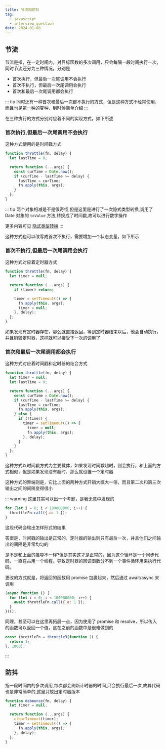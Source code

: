 ```yaml
---
title: 节流和防抖
tag:
  - javascript
  - interview_question
date: 2024-01-08
---
```


## 节流

节流是指，在一定时间内，对目标函数的多次调用，只会每隔一段时间执行一次，同时节流还分为三种情况，分别是

- 首次执行，但最后一次尾调用不会执行
- 首次不执行，但最后一次尾调用会执行
- 首次和最后一次尾调用都会执行

::: tip
同时还有一种首次和最后一次都不执行的方式，但是这种方式不经常使用，而且也是第一种的变种，到时候简单介绍
:::

在三种执行的方式分别对应着不同的实现方式，如下所述

### 首次执行,但最后一次尾调用不会执行

这种方式使用的是时间戳方式

```javascript
function throttle(fn, delay) {
  let lastTime = 0;

  return function (...args) {
    const curTime = Date.now();
    if (curTime - lastTime >= delay) {
      lastTime = curTime;
      fn.apply(this, args);
    }
  };
}
```

::: tip
两个对象相减是不是很奇怪,但是这里是进行了一次隐式类型转换,调用了 Date 对象的 `toValue` 方法,转换成了时间戳,故可以进行数字操作

更多内容可见 [隐式类型转换](./implicit_type_conversion.md)
:::

这种方式也可以改写成首次不执行，需要增加一个状态变量，如下所示

<!-- TODO: 以后再增加这份代码罢 -->

### 首次不执行,但最后一次尾调用会执行

这种方式对应着定时器方式

```javascript
function throttle(fn, delay) {
  let timer = null;

  return function (...args) {
    if (timer) return;

    timer = setTimeout(() => {
      fn.apply(this, args);
      timer = null;
    }, delay);
  };
}
```

如果发现有定时器存在，那么就直接返回，等到定时器结束以后，他会自动执行，并且销毁定时器，这样就可以接受下一次的调用了

### 首次和最后一次尾调用都会执行

这种方式对应着时间戳和定时器的结合方式

```javascript
function throttle(fn, delay) {
  let timer = null;
  let lastTime = 0;

  return function (...args) {
    const curTime = Date.now();
    if (curTime - lastTime >= delay) {
      lastTime = curTime;
      fn.apply(this, args);
    } else {
      if (!timer) {
        timer = setTimeout(() => {
          timer = null;
          fn.apply(this, args);
        }, delay);
      }
    }
  };
}
```

这种方式以时间戳方式为主要载体，如果发现时间戳超时，则会执行，和上面的方式相似，但是如果发现没有超时，那么就设置一个定时器

这种方式的弊端则是，它比上面的两种方式开销大概大一倍，而且第二次和第三次输出之间的间隔变得很小

::: warning
这里其实可以出一个考题，是我无意中发现的

```javascript
for (let i = 0; i < 100000000; i++) {
  throttleFn.call({ a: 1 });
}
```

这段代码会输出怎样形式的结果

答案是，时间戳的输出是正常的，定时器的输出则只有最后一次，并且他们之间输出的间隔是非常均匀的

是不是和上面的推导不一样?但是其实这才是正常的，因为这个循环是一个同步代码，一直在占用一个线程，导致定时器的回调函数分不到一个事件循环用来执行代码。

<!-- TODO: 添加一个图片 -->

更改的方式就是，将返回的函数用 promise 包裹起来，然后通过 await/async 来调用

```javascript
(async function () {
  for (let i = 0; i < 100000000; i++) {
    await throttleFn.call({ a: 1 });
  }
})();
```

同理，甚至可以在这里再拓展一点，因为使用了 promise 和 resolve，所以传入的函数可以返回一个值，这在之前的函数中是很难做到的

```javascript
const throttleFn = throttle3(function () {
  return 1;
}, 1000);
```

:::

## 防抖

指一段时间内的多次调用,每次都会刷新计时器的时间,只会执行最后一次,故其代码也是非常简单的,这里只放出定时器版本

```javascript
function debounce(fn, delay) {
  let timer = null;

  return function (...args) {
    clearTimeout(timer);
    timer = setTimeout(() => {
      fn.apply(this, args);
    }, delay);
  };
}
```
